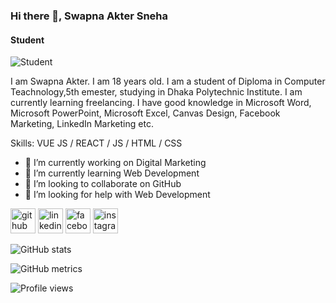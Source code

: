 ### Hi there 👋, Swapna Akter Sneha
#### Student
![Student](https://media.licdn.com/dms/image/D4E16AQF9GUAf_85Ndw/profile-displaybackgroundimage-shrink_350_1400/0/1684085435684?e=1689811200&v=beta&t=T-OAvP1LdqXdotii5h8-Wr64VVgW9G8VJnQZhRWWBXo)

I am Swapna Akter. I am 18 years old. I am a student of Diploma in Computer Teachnology,5th emester, studying in Dhaka Polytechnic Institute. I am currently learning freelancing. I have good knowledge in Microsoft Word, Microsoft PowerPoint, Microsoft Excel, Canvas Design, Facebook Marketing, LinkedIn Marketing etc.

Skills: VUE JS / REACT / JS / HTML / CSS

- 🔭 I’m currently working on Digital Marketing 
- 🌱 I’m currently learning Web Development 
- 👯 I’m looking to collaborate on GitHub 
- 🤔 I’m looking for help with Web Development 


[<img src='https://cdn.jsdelivr.net/npm/simple-icons@3.0.1/icons/github.svg' alt='github' height='40'>](https://github.com/swapnasneha570)  [<img src='https://cdn.jsdelivr.net/npm/simple-icons@3.0.1/icons/linkedin.svg' alt='linkedin' height='40'>](https://www.linkedin.com/in/swapnasneha570/)  [<img src='https://cdn.jsdelivr.net/npm/simple-icons@3.0.1/icons/facebook.svg' alt='facebook' height='40'>](https://www.facebook.com/jannatulnur.sneha.1)  [<img src='https://cdn.jsdelivr.net/npm/simple-icons@3.0.1/icons/instagram.svg' alt='instagram' height='40'>](https://www.instagram.com/jannatulnursneha/)  

![GitHub stats](https://github-readme-stats.vercel.app/api?username=swapnasneha570&show_icons=true&count_private=true)  

![GitHub metrics](https://metrics.lecoq.io/swapnasneha570)  

![Profile views](https://gpvc.arturio.dev/swapnasneha570)  
